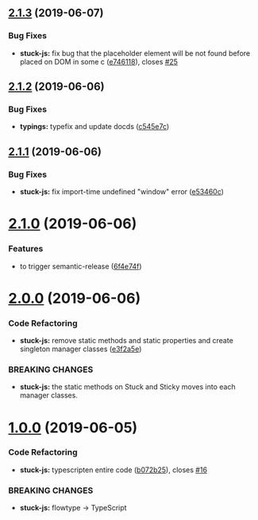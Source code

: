 ## [2.1.3](https://github.com/RyoNkmr/stuck-js/compare/v2.1.2...v2.1.3) (2019-06-07)


### Bug Fixes

* **stuck-js:** fix bug that the placeholder element will be not found before placed on DOM in some c ([e746118](https://github.com/RyoNkmr/stuck-js/commit/e746118)), closes [#25](https://github.com/RyoNkmr/stuck-js/issues/25)

## [2.1.2](https://github.com/RyoNkmr/stuck-js/compare/v2.1.1...v2.1.2) (2019-06-06)


### Bug Fixes

* **typings:** typefix and update docds ([c545e7c](https://github.com/RyoNkmr/stuck-js/commit/c545e7c))

## [2.1.1](https://github.com/RyoNkmr/stuck-js/compare/v2.1.0...v2.1.1) (2019-06-06)


### Bug Fixes

* **stuck-js:** fix import-time undefined "window" error ([e53460c](https://github.com/RyoNkmr/stuck-js/commit/e53460c))

# [2.1.0](https://github.com/RyoNkmr/stuck-js/compare/v2.0.0...v2.1.0) (2019-06-06)


### Features

* to trigger semantic-release ([6f4e74f](https://github.com/RyoNkmr/stuck-js/commit/6f4e74f))

# [2.0.0](https://github.com/RyoNkmr/stuck-js/compare/v1.0.0...v2.0.0) (2019-06-06)


### Code Refactoring

* **stuck-js:** remove static methods and static properties and create singleton manager classes ([e3f2a5e](https://github.com/RyoNkmr/stuck-js/commit/e3f2a5e))


### BREAKING CHANGES

* **stuck-js:** the static methods on Stuck and Sticky moves into each
manager classes.

# [1.0.0](https://github.com/RyoNkmr/stuck-js/compare/v0.7.1...v1.0.0) (2019-06-05)


### Code Refactoring

* **stuck-js:** typescripten entire code ([b072b25](https://github.com/RyoNkmr/stuck-js/commit/b072b25)), closes [#16](https://github.com/RyoNkmr/stuck-js/issues/16)


### BREAKING CHANGES

* **stuck-js:** flowtype -> TypeScript
